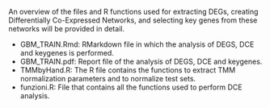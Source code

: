 An overview of the files and R functions used for extracting DEGs, creating Differentially Co-Expressed Networks, and selecting key genes from these networks will be provided in detail.

- GBM_TRAIN.Rmd: RMarkdown file in which the analysis of DEGS, DCE and keygenes is performed.
- GBM_TRAIN.pdf: Report file of the analysis of DEGS, DCE and keygenes.
- TMMbyHand.R: The R file contains the functions to extract TMM normalization parameters and to normalize test sets.
- funzioni.R: File that contains all the functions used to perform DCE analysis.

